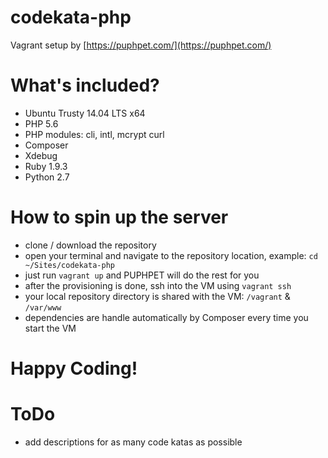 # codekata-php
Vagrant setup by [https://puphpet.com/](https://puphpet.com/)

# What's included?
- Ubuntu Trusty 14.04 LTS x64
- PHP 5.6
- PHP modules: cli, intl, mcrypt curl
- Composer
- Xdebug
- Ruby 1.9.3
- Python 2.7

# How to spin up the server
- clone / download the repository
- open your terminal and navigate to the repository location, example: `cd ~/Sites/codekata-php`
- just run `vagrant up` and PUPHPET will do the rest for you
- after the provisioning is done, ssh into the VM using `vagrant ssh`
- your local repository directory is shared with the VM: `/vagrant` & `/var/www`
- dependencies are handle automatically by Composer every time you start the VM

# Happy Coding!
# ToDo
- add descriptions for as many code katas as possible

